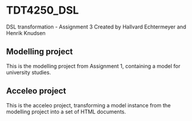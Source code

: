 # TDT4250_DSL
DSL transformation - Assignment 3
Created by Hallvard Echtermeyer and Henrik Knudsen

## Modelling project

This is the modelling project from Assignment 1, containing a model for university studies.

## Acceleo project

This is the acceleo project, transforming a model instance from the modelling project into a set of HTML documents.


